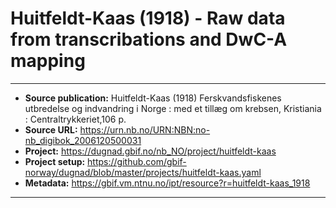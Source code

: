 # Huitfeldt-Kaas (1918) - Raw data from transcribations and DwC-A mapping

----------------------------------------------------------
* **Source publication:** Huitfeldt-Kaas (1918) Ferskvandsfiskenes utbredelse og indvandring i Norge : med et tillæg om krebsen, Kristiania : Centraltrykkeriet,106 p.   
* **Source URL:** https://urn.nb.no/URN:NBN:no-nb_digibok_2006120500031 
* **Project:** https://dugnad.gbif.no/nb_NO/project/huitfeldt-kaas
* **Project setup:** https://github.com/gbif-norway/dugnad/blob/master/projects/huitfeldt-kaas.yaml
* **Metadata:** https://gbif.vm.ntnu.no/ipt/resource?r=huitfeldt-kaas_1918  
-----------------------------------------------------------

# 

